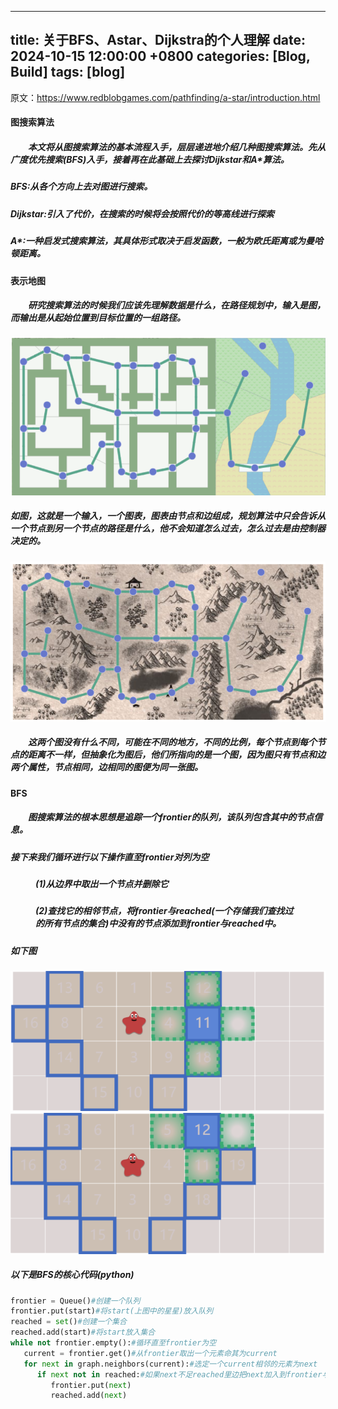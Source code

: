  ---
 title: 关于BFS、Astar、Dijkstra的个人理解
 date: 2024-10-15 12:00:00 +0800
 categories: [Blog, Build]
 tags: [blog]
 ---

原文：https://www.redblobgames.com/pathfinding/a-star/introduction.html

#### 图搜索算法
##### &emsp;&emsp;本文将从图搜索算法的基本流程入手，层层递进地介绍几种图搜索算法。先从广度优先搜索(BFS)入手，接着再在此基础上去探讨Dijkstar和A*算法。
##### BFS:从各个方向上去对图进行搜索。
##### Dijkstar:引入了代价，在搜索的时候将会按照代价的等高线进行探索
##### A*:一种启发式搜索算法，其具体形式取决于启发函数，一般为欧氏距离或为曼哈顿距离。
#### 表示地图
##### &emsp;&emsp;研究搜索算法的时候我们应该先理解数据是什么，在路径规划中，输入是图，而输出是从起始位置到目标位置的一组路径。
![alt text](images/关于BFS、Astar、Dijkstra的个人理解/image.png)
##### 如图，这就是一个输入，一个图表，图表由节点和边组成，规划算法中只会告诉从一个节点到另一个节点的路径是什么，他不会知道怎么过去，怎么过去是由控制器决定的。
![alt text](images/关于BFS、Astar、Dijkstra的个人理解/image-1.png)
##### &emsp;&emsp;这两个图没有什么不同，可能在不同的地方，不同的比例，每个节点到每个节点的距离不一样，但抽象化为图后，他们所指向的是一个图，因为图只有节点和边两个属性，节点相同，边相同的图便为同一张图。
#### BFS
##### &emsp;&emsp;图搜索算法的根本思想是追踪一个$frontier$的队列，该队列包含其中的节点信息。
##### 接下来我们循环进行以下操作直至$frontier$对列为空
##### <figure>(1)从边界中取出一个节点并删除它
##### <figure>(2)查找它的相邻节点，将$frontier$与$reached$(一个存储我们查找过的所有节点的集合)中没有的节点添加到$frontier$与$reached$中。
##### 如下图
![alt text](images/关于BFS、Astar、Dijkstra的个人理解/image-2.png)
![alt text](images/关于BFS、Astar、Dijkstra的个人理解/image-3.png)
##### 以下是BFS的核心代码(python)
```python
frontier = Queue()#创建一个队列
frontier.put(start)#将start(上图中的星星)放入队列
reached = set()#创建一个集合
reached.add(start)#将start放入集合
while not frontier.empty():#循环直至frontier为空
   current = frontier.get()#从frontier取出一个元素命其为current
   for next in graph.neighbors(current):#选定一个current相邻的元素为next
      if next not in reached:#如果next不足reached里边把next加入到frontier与reached里
         frontier.put(next)
         reached.add(next)
```
